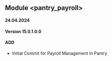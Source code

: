 ## Module <pantry_payroll>

#### 24.04.2024
#### Version 15.0.1.0.0
#### ADD
- Initial Commit for Payroll Management In Pantry
